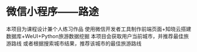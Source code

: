 # 微信小程序——路途
本项目为课程设计兼个人练习作品
使用微信开发者工具制作前端页面+知晓云搭建数据库+WeUI+Python旅游数据挖掘
本项目会获取用户当前城市，并推荐最佳旅游路线
或者根据搜索城市结果，推荐该城市的最佳旅游路线